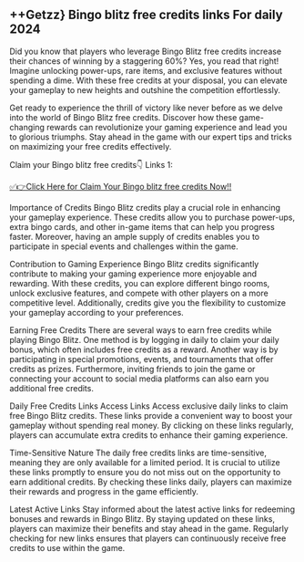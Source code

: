## ++Getzz} Bingo blitz free credits links For daily 2024 

Did you know that players who leverage Bingo Blitz free credits increase their chances of winning by a staggering 60%? Yes, you read that right! Imagine unlocking power-ups, rare items, and exclusive features without spending a dime. With these free credits at your disposal, you can elevate your gameplay to new heights and outshine the competition effortlessly.

Get ready to experience the thrill of victory like never before as we delve into the world of Bingo Blitz free credits. Discover how these game-changing rewards can revolutionize your gaming experience and lead you to glorious triumphs. Stay ahead in the game with our expert tips and tricks on maximizing your free credits effectively.

Claim your Bingo blitz free credits👇 Links 1:

[✅👉Click Here for Claim Your Bingo blitz free credits Now!!
](https://appbitly.com/bingo-new)

Importance of Credits Bingo Blitz credits play a crucial role in enhancing your gameplay experience. These credits allow you to purchase power-ups, extra bingo cards, and other in-game items that can help you progress faster. Moreover, having an ample supply of credits enables you to participate in special events and challenges within the game.

Contribution to Gaming Experience Bingo Blitz credits significantly contribute to making your gaming experience more enjoyable and rewarding. With these credits, you can explore different bingo rooms, unlock exclusive features, and compete with other players on a more competitive level. Additionally, credits give you the flexibility to customize your gameplay according to your preferences.

Earning Free Credits There are several ways to earn free credits while playing Bingo Blitz. One method is by logging in daily to claim your daily bonus, which often includes free credits as a reward. Another way is by participating in special promotions, events, and tournaments that offer credits as prizes. Furthermore, inviting friends to join the game or connecting your account to social media platforms can also earn you additional free credits.

Daily Free Credits Links Access Links Access exclusive daily links to claim free Bingo Blitz credits. These links provide a convenient way to boost your gameplay without spending real money. By clicking on these links regularly, players can accumulate extra credits to enhance their gaming experience.

Time-Sensitive Nature The daily free credits links are time-sensitive, meaning they are only available for a limited period. It is crucial to utilize these links promptly to ensure you do not miss out on the opportunity to earn additional credits. By checking these links daily, players can maximize their rewards and progress in the game efficiently.

Latest Active Links Stay informed about the latest active links for redeeming bonuses and rewards in Bingo Blitz. By staying updated on these links, players can maximize their benefits and stay ahead in the game. Regularly checking for new links ensures that players can continuously receive free credits to use within the game.
